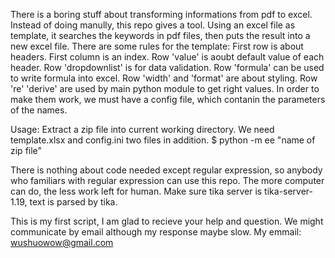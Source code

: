 There is a boring stuff about transforming informations from pdf to excel.
Instead of doing manully, this repo gives a tool.
Using an excel file as template, it searches the keywords in pdf files,
then puts the result into a new excel file.
There are some rules for the template:
First row is about headers. First column is an index.
Row 'value' is aoubt default value of each header.
Row 'dropdownlist' is for data validation.
Row 'formula' can be used to write formula into excel.
Row 'width' and 'format' are about styling.
Row 're' 'derive' are used by main python module to get right values. In
order to make them work, we must have a config file, which contanin the
parameters of the names.

Usage:
Extract a zip file into current working directory. We need template.xlsx
and config.ini two files in addition.
$ python -m ee "name of zip file"

There is nothing about code needed except regular expression, so anybody
who familiars with regular expression can use this repo.
The more computer can do, the less work left for human.
Make sure tika server is tika-server-1.19, text is parsed by tika.

This is my first script, I am glad to recieve your help and question.
We might communicate by email although my response maybe slow.
My emmail: wushuowow@gmail.com
